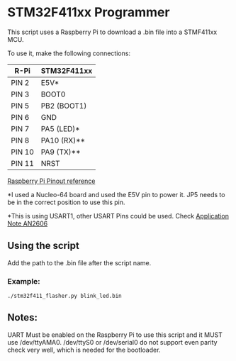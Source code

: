 # STM32F411xx Programmer 

This script uses a Raspberry Pi to download a .bin file into a STMF411xx MCU. 

To use it, make the following connections: 


|   R-Pi  | STM32F411xx   |
| ------  | ------------- |
|  PIN 2  | E5V*          |
|  PIN 3  | BOOT0         |
|  PIN 5  | PB2 (BOOT1)   |
|  PIN 6  | GND           |
|  PIN 7  | PA5 (LED)*    |  
|  PIN 8  | PA10 (RX)**   |
|  PIN 10 | PA9  (TX)**   |
|  PIN 11 | NRST          |
[Raspberry Pi Pinout reference](https://linuxhint.com/wp-content/uploads/2022/02/gpio-pinout-raspberry-pi-01.png)

*I used a Nucleo-64 board and used the E5V pin to power it. JP5 needs to be in the correct position to use this pin. 

*This is using USART1, other USART Pins could be used. Check [Application Note AN2606](https://www.st.com/resource/en/application_note/cd00167594-stm32-microcontroller-system-memory-boot-mode-stmicroelectronics.pdf)

  ## Using the script 
  Add the path to the .bin file after the script name.
  ### Example:
  ```
  ./stm32f411_flasher.py blink_led.bin
  ```
  
  ## Notes: 
  UART Must be enabled on the Raspberry Pi to use this script and it MUST use /dev/ttyAMA0. 
  /dev/ttyS0 or /dev/serial0 do not support even parity check very well, which is needed for the bootloader. 

  
